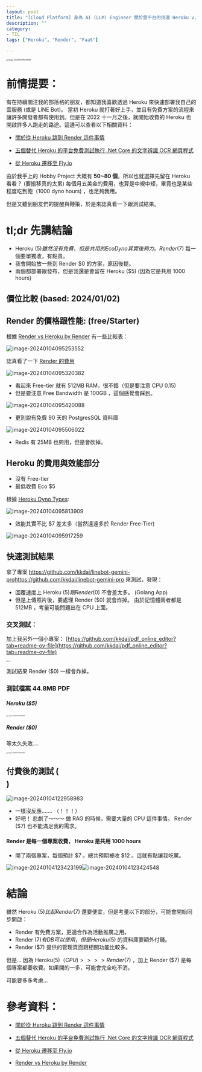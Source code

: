 ```yaml
---
layout: post
title: "[Cloud Platform] 身為 AI (LLM) Engineer 關於雲平台的挑選 Heroku v.s. Render"
description: ""
category: 
- TIL
tags: ["Heroku", "Render", "FaaS"]

---
```


<img src="../images/2022/image-20240104115649015.png" alt="image-20240104115649015" style="zoom:33%;" />

# 前情提要：

有在持續關注我的部落格的朋友，都知道我喜歡透過 Heroku 來快速部署我自己的雲服務 (或是 LINE Bot)。 當初 Heroku 就打著好上手，並且有免費方案的流程來讓許多開發者都有使用到。但是在 2022 十一月之後，就開始收費的 Heroku 也開啟許多人跑走的路途。這邊可以查看以下相關資料：

- [關於從 Heroku 跳到 Render 這件事情](https://israynotarray.com/other/20221213/3036227586/)

- [五個替代 Heroku  的平台免費測試執行 .Net Core 的文字辨識 OCR 網頁程式](https://blog.user.today/fly-io-asp-net-core-docker-ocr/)

- [從 Heroku 遷移至 Fly.io](https://medium.com/codememo/%E7%AD%86%E8%A8%98-%E5%BE%9E-heroku-%E9%81%B7%E7%A7%BB%E8%87%B3-fly-io-5f9f5cdb837b)

由於我手上的 Hobby Project 大概有 **50~80 個**，所以也就選擇先留在 Heroku 看看？ (要搬移真的太累) 每個月五美金的費用，也算是中規中矩，畢竟也是某些程度吃到飽（1000 dyno hours) ，也足夠我用。

但是又聽到朋友們的提醒與鞭策，於是來認真看一下跟測試結果。



# tl;dr 先講結論

- Heroku ($5) 雖然沒有免費，但是共用的 Eco Dyno 其實後夠力。 Render ($7) 每一個要單獨收，有點貴。
- 我會開始放一些到 Render $0 的方案，原因後提。
- 兩個都部署跟發布，但是我還是會留在 Heroku ($5)  (因為它是共用 1000 hours)



## 價位比較 (based: 2024/01/02)

## Render 的價格跟性能: (free/Starter)

根據 [Render vs Heroku by Render](https://docs.render.com/render-vs-heroku-comparison) 有一些比較表：

![image-20240104095253552](../images/2022/image-20240104095253552.png)

認真看了一下 [Render 的費用](https://render.com/pricing) 

![image-20240104095320382](../images/2022/image-20240104095320382.png)

- 看起來 Free-tier 就有 512MB RAM，很不錯（但是要注意 CPU 0.15)
- 但是要注意 Free Bandwidth 是 100GB ，這個感覺會踩到。

![image-20240104095420088](../images/2022/image-20240104095420088.png)

- 更別說有免費 90 天的 PostgresSQL 資料庫 

![image-20240104095506022](../images/2022/image-20240104095506022.png)

- Redis 有 25MB 也夠用，但是會砍掉。



## Heroku 的費用與效能部分

- 沒有 Free-tier 
- 最低收費 Eco $5

根據 [Heroku Dyno Types](https://devcenter.heroku.com/articles/dyno-types):

![image-20240104095813909](../images/2022/image-20240104095813909.png)

- 效能其實不比 $7 差太多（當然遠遠多於 Render Free-Tier)

![image-20240104095917259](../images/2022/image-20240104095917259.png)

## 快速測試結果

拿了專案 https://github.com/kkdai/linebot-gemini-prohttps://github.com/kkdai/linebot-gemini-pro 來測試，發現：

- 回覆速度上 Heroku ($5) 跟 Render ($0) 不會差太多。 (Golang App)
- 但是上傳照片後，要處理 Render ($0) 就會炸掉。 由於記憶體兩者都是 512MB ，考量可能問題出在 CPU 上面。

### 交叉測試：

加上我另外一個小專案： [https://github.com/kkdai/pdf_online_editor?tab=readme-ov-file](https://github.com/kkdai/pdf_online_editor?tab=readme-ov-file)

<img src="../images/2022/demo.png" alt="img" style="zoom:25%;" />

測試結果 Render ($0) 一樣會炸掉。

### 測試檔案 44.8MB PDF

##### Heroku ($5)

<img src="../images/2022/image-20240104121612188.png" alt="image-20240104121612188" style="zoom:25%;" />

##### Render ($0)

等太久失敗....

<img src="../images/2022/image-20240104121857862.png" alt="image-20240104121857862" style="zoom:25%;" />



## 付費後的測試 ($$$$)

![image-20240104122958983](../images/2022/image-20240104122958983.png)

- 一樣沒反應....... （！！！）
- 好吧！ 悲劇了～～～ 做 RAG 的時候，需要大量的 CPU 這件事情。 Render ($7) 也不能滿足我的需求。

#### Render 是每一個專案收費， Heroku 是共用 1000 hours

- 開了兩個專案，每個預計 $7 。總共預期被收 $12 。這就有點讓我吃驚。

![image-20240104123423199](../images/2022/image-20240104123423199.png)![image-20240104123424548](../images/2022/image-20240104123424548.png)



# 結論

雖然 Heroku ($5)  比起 Render ($7) 還要便宜，但是考量以下的部分，可能會開始同步開啟：

- Render 有免費方案，更適合作為活動推廣之用。 
- Render ($7)  有 DB 可以使用，但是 Heroku ($5)   的資料庫要額外付錢。
- Render ($7)  提供的管理頁面跟相關功能比較多。

但是... 因為 Heroku($5)（CPU) >>>>  Render ($7) ，加上 Render ($7)  是每個專案都要收費。如果開的一多，可能會完全吃不消。

可能要多多考慮...  

 

# 參考資料：

- [關於從 Heroku 跳到 Render 這件事情](https://israynotarray.com/other/20221213/3036227586/)

- [五個替代 Heroku  的平台免費測試執行 .Net Core 的文字辨識 OCR 網頁程式](https://blog.user.today/fly-io-asp-net-core-docker-ocr/)

- [從 Heroku 遷移至 Fly.io](https://medium.com/codememo/%E7%AD%86%E8%A8%98-%E5%BE%9E-heroku-%E9%81%B7%E7%A7%BB%E8%87%B3-fly-io-5f9f5cdb837b)

- [Render vs Heroku by Render](https://docs.render.com/render-vs-heroku-comparison)
